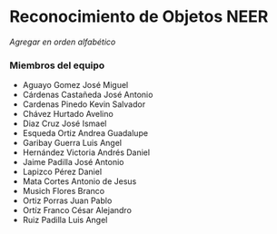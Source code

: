 # Reconocimiento de Objetos NEER
*Agregar en orden alfabético*
### Miembros del equipo
* Aguayo Gomez José Miguel
* Cárdenas Castañeda José Antonio
* Cardenas Pinedo Kevin Salvador
* Chávez Hurtado Avelino
* Diaz Cruz José Ismael
* Esqueda Ortiz Andrea Guadalupe
* Garibay Guerra Luis Angel
* Hernández Victoria Andrés Daniel
* Jaime Padilla José Antonio
* Lapizco Pérez Daniel
* Mata Cortes Antonio de Jesus
* Musich Flores Branco
* Ortiz Porras Juan Pablo
* Ortíz Franco César Alejandro
* Ruiz Padilla Luis Angel
